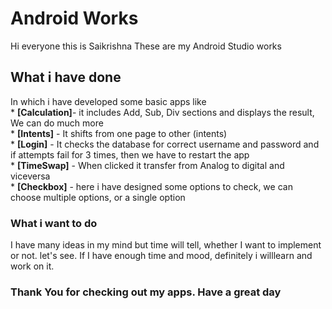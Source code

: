 # Android Works

Hi everyone this is Saikrishna
These are my Android Studio works

## What i have done
In which i have developed some basic apps like <br />
        * **[Calculation]**- it includes Add, Sub, Div sections and displays the result, We can do much more <br />
	* **[Intents]** - It shifts from one page to other (intents) <br />
	* **[Login]** - It checks the database for correct username and password and if attempts fail for 3 times, then we have to restart the app <br />
	* **[TimeSwap]** - When clicked it transfer from Analog to digital and viceversa <br />
	* **[Checkbox]** - here i have designed some options to check, we can choose multiple options, or a single option <br />

### What i want to do
I have many ideas in my mind but time will tell, whether I want to implement or not. let's see. If I have enough time and mood, definitely i willlearn and work on it.

### Thank You for checking out my apps. Have a great day
